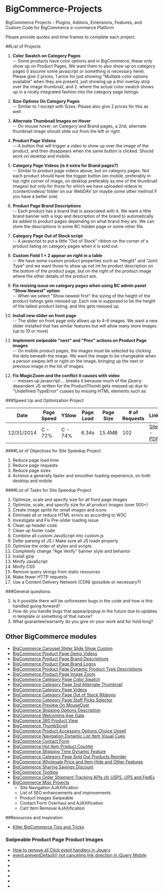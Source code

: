 BigCommerce-Projects
====================

BigCommerce Projects - Plugins, Addons, Extensions, Features, and Custom Code for BigCommerce e-commerce Platform

Please provide quotes and time frames to complete each project.

##List of Projects  
1.  **Color Swatch on Category Pages**    
-- Some products have color options and in BigCommerce, these only show up on Product Pages,  We want them to also show up on category pages (I assume some javascript or something is necessary here).  Please give 2 prices, 1 price for just showing "Multiple color options available" when they are present, just showing up a thin overlay strip over the image thumbnail, and 2. where the actual color swatch shows up in a nicely integrated fashion into the category page listings.

2.  **Size Options On Category Pages**    
-- Similar to 1 except with Sizes.  Please also give 2 prices for this as well.

3.  **Alternate Thumbnail Images on Hover**    
-- On mouse hover, on Category and Brand pages, a 2nd, alternate thumbnail image should slide out from the left or right.

4.  **Product Page Videos**    
-- A button that will trigger a video to show up over the image of the product, and then disappears when the same button is clicked.  Should work on desktop and mobile.

5.  **Category Page Videos (is it extra for Brand pages?)**    
-- Similar to product page videos above, but on category pages.  Not each product should have the trigger button (on mobile, preferably in top right corner of image, on desktop preferably as one of the thumbnail images) but only for those for which we have uploaded videos to /content/videos/ folder on our WebDAV (or maybe some other method if you have a better one)

6.  **Product Page Brand Descriptions**  
-- Each product has a brand that is associated with it.  We want a little brand banner with a logo and description of the brand to automatically be added to product pages depending on what brand they are.  We can store the descriptions in some BC hidden page or some other file.

7.  **Category Page Out of Stock script**  
-- A javascript to put a little "Out of Stock" ribbon on the corner of a product listing on category pages when it is sold out.

8.  **Custom Field 1 + 2 appear on right in a table**  
-- We have some custom product properties such as "Height" and "Joint Type" and we want those to show up not int he product description on the bottom of the product page, but on the right of the product image where the other details of the product are.

9.  **Fix resizing issue on category pages when using BC admin panel "Show Newest" option**  
-- When we select "Show newest first" the sizing of the height of the product listings gets messed up.  Each row is supposed to be the height of the tallest product listing, and this gets messed up.

10.  **Install new slider on front page**  
-- The slider on front page only allows up to 4-6 images.  We want a new slider installed that has similar features but will allow many more images (up to 10 or more)

11.  **Implement swipeable "next" and "Prev" actions on Product Page images**  
-- On mobile product pages, the images must be selected by clicking the dots beneath the image.  We want the image to be changeable when a person swipes left or right on the image, bringing up the next or previous image in the list of images.   

12.  **Fix MagicZoom and the conflict it causes with video**  
-- messes up javascript.... breaks it because much of the jQuery-dependent JS written for the ProductThumb gets messed up due to "Undefined TypeError" cuases by missing HTML elements such as <div class="ProductThumb">


###Speed Up and Optimization Project  

| Date | Page Speed | YSlow | Page Load | Page Size | # of Requests | Link |
| --- | --- | --- | --- | --- | --- | --- |
| 12/31/2014 | C - 72% | C - 74% | 6.34s | 15.4MB | 102 | [Site](http://gtmetrix.com/reports/dankstop.com/eeLmiznt) - [PDF](https://github.com/iamandrebulatov/BigCommerce-Projects/blob/master/GTmetrix-report-dankstop.com-20141231T210004-eeLmiznt-full.pdf)


####List of Objectives for Site Speedup Project
1. Reduce page load time  
2. Reduce page requests  
3. Reduce page sizes  
4. Acheive a generally faster and smoother loading experience, on both desktop and mobile


####List of Tasks for Site Speedup Project
1. Optimize, scale and specify size for all front page images  
2. Optimize, scale, and specify size for all product images (over 500+)  
3. Create image sprite for small images and icons  
4. Eliminate all or reduce HTML errors as according to W3C  
5. Investigate and Fix Pre-slider loading issue  
6. Clean up header code  
7. Clean up footer code  
8. Combine all custom JavaScript into custom.js  
9. Defer parsing of JS / Make sure all JS loads properly  
10. Optimize the order of styles and scripts  
11. Completely change "Age Verify" banner style and behavior  
12. Install gzip  
13. Minify JavaScript  
14. Minify CSS  
15. Remove query strings from static resources  
16. Make fewer HTTP requests  
17. Use a Content Delivery Network (CDN) (possible or necessary?)  




###General questions:  
1. Is it possible there will be unforeseen bugs in the code and how is this handled going forward?
2. How do you handle bugs that appear/popup in the future due to updates in template or something of that nature?   
3. What guarantee/warranty do you give on your work and for hold long?  


## Other BigCommerce modules

* [BigCommerce Carousel Slider Slide Show Custom](https://github.com/iamandrebulatov/BC-Carousel-Slider-Slide-Show-Custom)
* [BigCommerce Product Page Demo Videos](https://github.com/iamandrebulatov/BigCommerce-Product-Page-Demo-Videos)
* [BigCommerce Product Page Brand Descriptions](https://github.com/iamandrebulatov/BigCommerce-Product-Page-Brand-Descriptions)
* [BigCommerce Product Page Brand Logos](https://github.com/iamandrebulatov/BigCommerce-Product-Page-Brand-Logos)
* [BigCommerce Product Page Dynamic Product Type Descriptions](https://github.com/iamandrebulatov/BC-Product-Page-Dynamic-Product-Type-Descriptions)
* [BigCommerce Product Page Image Zoom](https://github.com/iamandrebulatov/BC-Product-Page-Image-Zoom)
* [BigCommerce Category Page Color Swatch](https://github.com/iamandrebulatov/BigCommerce-Color-Swatch-On-Category)
* [BigCommerce Category Page 2nd Alternate Thumbnail](https://github.com/iamandrebulatov/BigCommerce-Category-Pages-2nd-Alternate-Thumbnail)
* [BigCommerce Category Page Videos](https://github.com/iamandrebulatov/BigCommerce-Category-Page-Demo-Videos)
* [BigCommerce Category Page Out of Stock Ribbons](https://github.com/iamandrebulatov/BigCommerce-Out-of-Stock-Category-Items)
* [BigCommerce Category Page Staff Picks Selector](https://github.com/iamandrebulatov/BC-Staff-Picks-Selector)
* [BigCommerce Preview On MouseOver](https://github.com/iamandrebulatov/BC-Preview-On-MouseOver)
* [BigCommerce Shipping Options Description](https://github.com/iamandrebulatov/BC-Shipping-Options-Descriptions)
* [BigCommerce Welcoming Age Gate](https://github.com/iamandrebulatov/BC-Welcoming-Age-Gate)
* [BigCommerce 360 Product View](https://github.com/iamandrebulatov/BC-360-Product-View)
* [BigCommerce ThumbScroll](https://github.com/iamandrebulatov/BC-ThumbScroll)
* [BigCommerce Product Accessory Options Choice Upsell](https://github.com/iamandrebulatov/BC-Product-Accessory-Options-Choice-Upsell)
* [BigCommerce Navigation Dynamic List Item Visual Cues](https://github.com/iamandrebulatov/BC-Nav-Dynamic-List-Item-Visual-Cues)
* [BigCommerce Contact Form](https://github.com/iamandrebulatov/BC-Contact-Form)
* [BigCommerce Hot Item Product Counter](https://github.com/iamandrebulatov/BC-Hot-Item-Product-Counter)
* [BigCommerce Shipping Time Dynamic Feature](https://github.com/iamandrebulatov/BC-Product-Shipping-Time-Dynamic)
* [BigCommerce Category Page Sold Out Products Reorder](https://github.com/iamandrebulatov/BC-Category-Push-Sold-Out-Products-to-Bottom)
* [BigCommerce Wholesale Price and Item Hide and Other Features](https://github.com/iamandrebulatov/BC-Wholesale-Price-and-Item-Hide)
* [BigCommerce Sharing Savings Discount](https://github.com/iamandrebulatov/BC-Sharing-Savings-Discount)
* [BigCommerce Tooltips](https://github.com/iamandrebulatov/BC-Tooltips)
* [BigCommerce Order Shipment Tracking APIs ofr USPS, UPS and FedEx](https://github.com/iamandrebulatov/BC-Order-Shipping-Tracking)
* [BigCommerce Misc Projects](https://github.com/iamandrebulatov/BigCommerce-Projects) 
  * Site Navigation AJAXification
  * List of SEO enhancements and improvements
  * Product Images Swipeable
  * Contact Form Overhaul and AJAXification
  * Cart Item Removal AJAXification


##Resources and Inspiration

- [Killer BigCommerce Tips and Tricks](http://www.onlinestorecreation.com/bigcommerce-tips-tricks.html)

### Swipeable Product Page Product Images
- [How to remove all Click event handlers in Jquery](http://stackoverflow.com/questions/825112/how-to-remove-all-click-event-handlers-in-jquery)
- [event.preventDefault() not canceling link direction in jQuery Mobile](http://stackoverflow.com/questions/11994833/event-preventdefault-not-canceling-link-direction-in-jquery-mobile)
- []()
- []()
- []()
- []()
- []()
- []()
